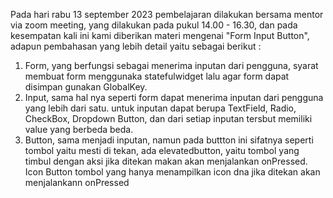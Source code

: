 Pada hari rabu 13 september 2023 pembelajaran dilakukan bersama mentor via zoom meeting,  yang dilakukan pada pukul  14.00 - 16.30, dan pada kesempatan kali ini kami diberikan materi mengenai "Form Input Button", adapun pembahasan yang lebih detail yaitu sebagai berikut : 
1. Form, yang berfungsi sebagai menerima inputan dari pengguna,  syarat membuat form menggunaka statefulwidget lalu agar form dapat  disimpan gunakan GlobalKey<FormState>.
2. Input, sama hal nya seperti form dapat menerima inputan dari pengguna yang lebih dari satu. untuk inputan dapat berupa TextField, Radio, CheckBox, Dropdown Button, dan dari setiap inputan tersbut memiliki  value yang berbeda beda.
3.  Button, sama menjadi inputan, namun pada buttton ini sifatnya seperti tombol yaitu mesti di tekan,  ada elevatedbutton, yaitu tombol yang timbul dengan aksi jika ditekan makan akan menjalankan onPressed. Icon Button  tombol yang hanya menampilkan icon dna jika ditekan akan menjalankann onPressed